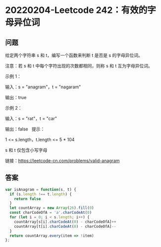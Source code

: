 # 20220204-Leetcode 242：有效的字母异位词

## 问题

给定两个字符串 s 和 t，编写一个函数来判断 t 是否是 s 的字母异位词。

注意：若 s 和 t 中每个字符出现的次数都相同，则称 s 和 t 互为字母异位词。

示例 1：

输入：s = "anagram"，t = "nagaram"

输出：true

示例 2：

输入：s = "rat"，t = "car"

输出：false
 
提示：

1 <= s.length，t.length <= 5 * 104

s 和 t 仅包含小写字母

链接：https://leetcode-cn.com/problems/valid-anagram

## 答案

```JavaScript
var isAnagram = function(s, t) {
  if (s.length !== t.length) {
    return false
  }
  let countArray = new Array(26).fill(0)
  const charCodeOfA = 'a'.charCodeAt(0)
  for (let i = 0; i < s.length; i++) {
    countArray[s[i].charCodeAt(0) - charCodeOfA]++
    countArray[t[i].charCodeAt(0) - charCodeOfA]--
  }
  return countArray.every(item => !item)
};
```


